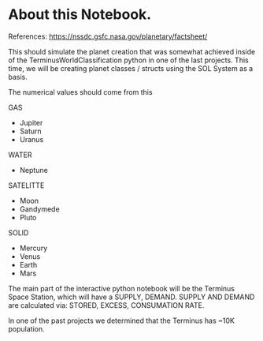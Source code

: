 # About this Notebook.

References:
https://nssdc.gsfc.nasa.gov/planetary/factsheet/

This should simulate the planet creation that was somewhat achieved inside of the TerminusWorldClassification python in one of the last projects. This time, we will be creating planet classes / structs using the SOL System as a basis.

The numerical values should come from this

GAS
- Jupiter
- Saturn
- Uranus

WATER
- Neptune

SATELITTE
- Moon
- Gandymede
- Pluto

SOLID
- Mercury
- Venus
- Earth
- Mars

The main part of the interactive python notebook will be the Terminus Space Station, which will have a SUPPLY, DEMAND. 
SUPPLY AND DEMAND are calculated via:
STORED, EXCESS, CONSUMATION RATE.

In one of the past projects we determined that the Terminus has ~10K population.